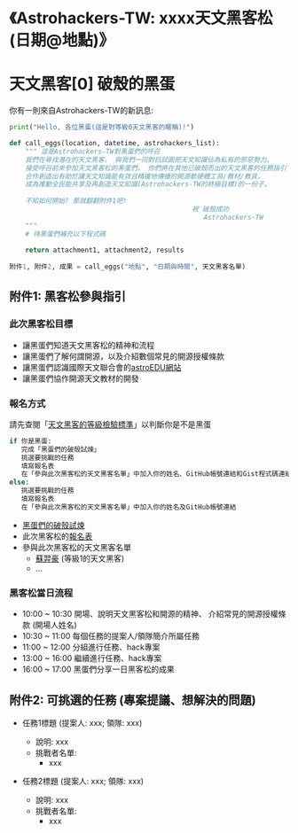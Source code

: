 # 《Astrohackers-TW: xxxx天文黑客松 (日期@地點)》
# 天文黑客[0] 破殼的黑蛋

你有一則來自Astrohackers-TW的新訊息:
```Python
print("Hello, 各位黑蛋(這是對等級0天文黑客的暱稱)!")

def call_eggs(location, datetime, astrohackers_list):    
    """ 這是Astrohackers-TW對黑蛋們的呼召
    我們在尋找潛在的天文黑客， 與我們一同對抗試圖把天文知識佔為私有的邪惡勢力。
    接受呼召前來參加天文黑客松的黑蛋們， 你們將在其他已破殼而出的天文黑客的任務指引下，
    合作創造出有助於讓天文知識能有效且精確地傳播的開源軟硬體工具/教材/教具，
    成為推動全民能共享及再創造天文知識(Astrohackers-TW的終極目標)的一份子。
    
    不知如何開始? 那就翻翻附件1吧!
                                              祝 破殼成功 
                                                 Astrohackers-TW
    """
    # 待黑蛋們補充以下程式碼
     
    return attachment1, attachment2, results
    
附件1, 附件2, 成果 = call_eggs("地點", "日期與時間", 天文黑客名單)
```



## 附件1: 黑客松參與指引
### 此次黑客松目標
* 讓黑蛋們知道天文黑客松的精神和流程
* 讓黑蛋們了解何謂開源，以及介紹數個常見的開源授權條款
* 讓黑蛋們認識國際天文聯合會的[astroEDU網站](http://astroedu.iau.org/en/)
* 讓黑蛋們協作開源天文教材的開發

### 報名方式
請先查閱「[天文黑客的等級檢驗標準](https://hackmd.io/c/HJ1xEMrGW/https%3A%2F%2Fhackmd.io%2Fs%2FHkFuPz9rW)」以判斷你是不是黑蛋
```Python
if 你是黑蛋: 
   完成「黑蛋們的破殼試煉」
   挑選要挑戰的任務
   填寫報名表
   在「參與此次黑客松的天文黑客名單」中加入你的姓名、GitHub帳號連結和Gist程式碼連結
else:
   挑選要挑戰的任務
   填寫報名表       
   在「參與此次黑客松的天文黑客名單」中加入你的姓名及GitHub帳號連結
```
* [黑蛋們的破殼試煉](https://hackmd.io/c/HJ1xEMrGW/https%3A%2F%2Fhackmd.io%2Fs%2FrJzzbbvrb)
* 此次黑客松的[報名表](報名表連結)
* 參與此次黑客松的天文黑客名單
  * [蘇羿豪](https://github.com/YihaoSu) (等級1的天文黑客)
  * ...

### 黑客松當日流程
* 10:00 ~ 10:30 開場、說明天文黑客松和開源的精神、 介紹常見的開源授權條款 (開場人姓名)
* 10:30 ~ 11:00 每個任務的提案人/領隊簡介所屬任務
* 11:00 ~ 12:00 分組進行任務、hack專案
* 13:00 ~ 16:00 繼續進行任務、hack專案
* 16:00 ~ 17:00 黑蛋們分享一日黑客松的成果
    

## 附件2: 可挑選的任務 (專案提議、想解決的問題)
* 任務1標題 (提案人: xxx; 領隊: xxx)
  * 說明: xxx
  * 挑戰者名單:
    * xxx 

* 任務2標題 (提案人: xxx; 領隊: xxx)
  * 說明: xxx
  * 挑戰者名單:
    * xxx 




